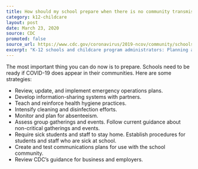 ```yaml
---
title: How should my school prepare when there is no community transmission in our area?
category: k12-childcare
layout: post
date: March 23, 2020
source: CDC
promoted: false
source_url: https://www.cdc.gov/coronavirus/2019-ncov/community/schools-childcare/schools-faq.html
excerpt: "K-12 schools and childcare program administrators: Planning and preparedness"
---
```


The most important thing you can do now is to prepare. Schools need to be ready if COVID-19 does appear in their communities. Here are some strategies:

* Review, update, and implement emergency operations plans.
* Develop information-sharing systems with partners.
* Teach and reinforce health hygiene practices.
* Intensify cleaning and disinfection efforts.
* Monitor and plan for absenteeism.
* Assess group gatherings and events. Follow current guidance about non-critical gatherings and events.
* Require sick students and staff to stay home. Establish procedures for students and staff who are sick at school.
* Create and test communications plans for use with the school community.
* Review CDC’s guidance for business and employers.